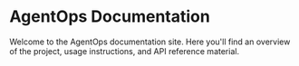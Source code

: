 # AgentOps Documentation

Welcome to the AgentOps documentation site. Here you'll find an overview of the project, usage instructions, and API reference material.
